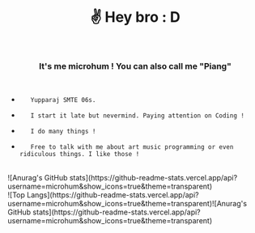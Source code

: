 
<h1 align="center">
✌️ Hey bro :  D
</h1>
<br>

<h3 align="center">
It's me microhum ! You can also call me "Piang"
</h3>
<br>
                                                                 
-        Yupparaj SMTE 06s.

-        I start it late but nevermind. Paying attention on Coding !

-        I do many things !

-        Free to talk with me about art music programming or even ridiculous things. I like those !
<br>
![Anurag's GitHub stats](https://github-readme-stats.vercel.app/api?username=microhum&show_icons=true&theme=transparent)
<br>
![Top Langs](https://github-readme-stats.vercel.app/api?username=microhum&show_icons=true&theme=transparent)![Anurag's GitHub stats](https://github-readme-stats.vercel.app/api?username=microhum&show_icons=true&theme=transparent)


